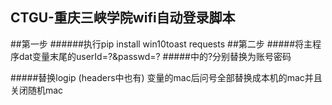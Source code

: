 ## CTGU-重庆三峡学院wifi自动登录脚本

##第一步
######执行pip install win10toast requests
##第二步
#####将主程序dat变量末尾的userId=?&passwd=?
#####中的?分别替换为账号密码

#####替换logip (headers中也有) 变量的mac后问号全部替换成本机的mac并且关闭随机mac
